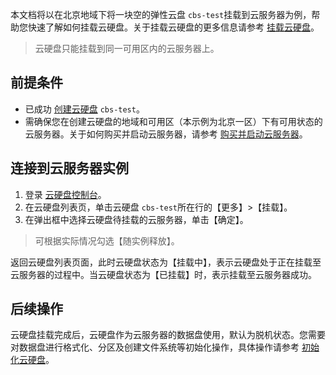 本文档将以在北京地域下将一块空的弹性云盘 `cbs-test`挂载到云服务器为例，帮助您快速了解如何挂载云硬盘。关于挂载云硬盘的更多信息请参考 [挂载云硬盘](https://intl.cloud.tencent.com/document/product/362/31594)。
>云硬盘只能挂载到同一可用区内的云服务器上。

## 前提条件
- 已成功 [创建云硬盘](https://intl.cloud.tencent.com/document/product/362/31647)  `cbs-test`。
- 需确保您在创建云硬盘的地域和可用区（本示例为北京一区）下有可用状态的云服务器。关于如何购买并启动云服务器，请参考 [购买并启动云服务器](https://intl.cloud.tencent.com/document/product/213/4855)。

## 连接到云服务器实例
1. 登录 [云硬盘控制台](https://console.cloud.tencent.com/cvm/cbs)。
2. 在云硬盘列表页，单击云硬盘 `cbs-test`所在行的【更多】>【挂载】。
3. 在弹出框中选择云硬盘待挂载的云服务器，单击【确定】。
  >可根据实际情况勾选【随实例释放】。
  >
  返回云硬盘列表页面，此时云硬盘状态为【挂载中】，表示云硬盘处于正在挂载至云服务器的过程中。当云硬盘状态为【已挂载】时，表示挂载至云服务器成功。


## 后续操作
云硬盘挂载完成后，云硬盘作为云服务器的数据盘使用，默认为脱机状态。您需要对数据盘进行格式化、分区及创建文件系统等初始化操作，具体操作请参考 [初始化云硬盘](https://intl.cloud.tencent.com/document/product/362/31646)。

